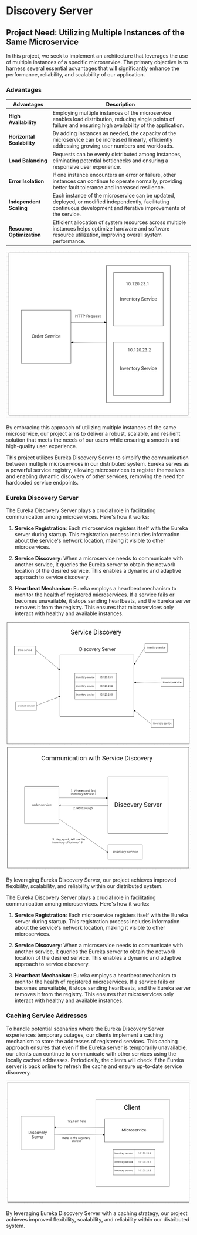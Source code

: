 # Discovery Server

## Project Need: Utilizing Multiple Instances of the Same Microservice

In this project, we seek to implement an architecture that leverages the use of multiple instances of a specific microservice. The primary objective is to harness several essential advantages that will significantly enhance the performance, reliability, and scalability of our application.

### Advantages

| Advantages                    | Description                                                                                                      |
|------------------------------|------------------------------------------------------------------------------------------------------------------|
| **High Availability**         | Employing multiple instances of the microservice enables load distribution, reducing single points of failure and ensuring high availability of the application. |
| **Horizontal Scalability**   | By adding instances as needed, the capacity of the microservice can be increased linearly, efficiently addressing growing user numbers and workloads. |
| **Load Balancing**           | Requests can be evenly distributed among instances, eliminating potential bottlenecks and ensuring a responsive user experience. |
| **Error Isolation**          | If one instance encounters an error or failure, other instances can continue to operate normally, providing better fault tolerance and increased resilience. |
| **Independent Scaling**      | Each instance of the microservice can be updated, deployed, or modified independently, facilitating continuous development and iterative improvements of the service. |
| **Resource Optimization**    | Efficient allocation of system resources across multiple instances helps optimize hardware and software resource utilization, improving overall system performance. |

![Multi instance](../doc/images/multi-instance.PNG)

By embracing this approach of utilizing multiple instances of the same microservice, our project aims to deliver a robust, scalable, and resilient solution that meets the needs of our users while ensuring a smooth and high-quality user experience.

This project utilizes Eureka Discovery Server to simplify the communication between multiple microservices in our distributed system. Eureka serves as a powerful service registry, allowing microservices to register themselves and enabling dynamic discovery of other services, removing the need for hardcoded service endpoints.

### Eureka Discovery Server

The Eureka Discovery Server plays a crucial role in facilitating communication among microservices. Here's how it works:

1. **Service Registration**: Each microservice registers itself with the Eureka server during startup. This registration process includes information about the service's network location, making it visible to other microservices.

2. **Service Discovery**: When a microservice needs to communicate with another service, it queries the Eureka server to obtain the network location of the desired service. This enables a dynamic and adaptive approach to service discovery.

3. **Heartbeat Mechanism**: Eureka employs a heartbeat mechanism to monitor the health of registered microservices. If a service fails or becomes unavailable, it stops sending heartbeats, and the Eureka server removes it from the registry. This ensures that microservices only interact with healthy and available instances.

![Discovery server](../doc/images/service-discovery.PNG)
![Communication](../doc/images/service-discovery-communication.PNG)

By leveraging Eureka Discovery Server, our project achieves improved flexibility, scalability, and reliability within our distributed system.

The Eureka Discovery Server plays a crucial role in facilitating communication among microservices. Here's how it works:

1. **Service Registration**: Each microservice registers itself with the Eureka server during startup. This registration process includes information about the service's network location, making it visible to other microservices.

2. **Service Discovery**: When a microservice needs to communicate with another service, it queries the Eureka server to obtain the network location of the desired service. This enables a dynamic and adaptive approach to service discovery.

3. **Heartbeat Mechanism**: Eureka employs a heartbeat mechanism to monitor the health of registered microservices. If a service fails or becomes unavailable, it stops sending heartbeats, and the Eureka server removes it from the registry. This ensures that microservices only interact with healthy and available instances.

### Caching Service Addresses

To handle potential scenarios where the Eureka Discovery Server experiences temporary outages, our clients implement a caching mechanism to store the addresses of registered services. This caching approach ensures that even if the Eureka server is temporarily unavailable, our clients can continue to communicate with other services using the locally cached addresses. Periodically, the clients will check if the Eureka server is back online to refresh the cache and ensure up-to-date service discovery.

![Caching address](../doc/images/registery-store.PNG)

By leveraging Eureka Discovery Server with a caching strategy, our project achieves improved flexibility, scalability, and reliability within our distributed system.
